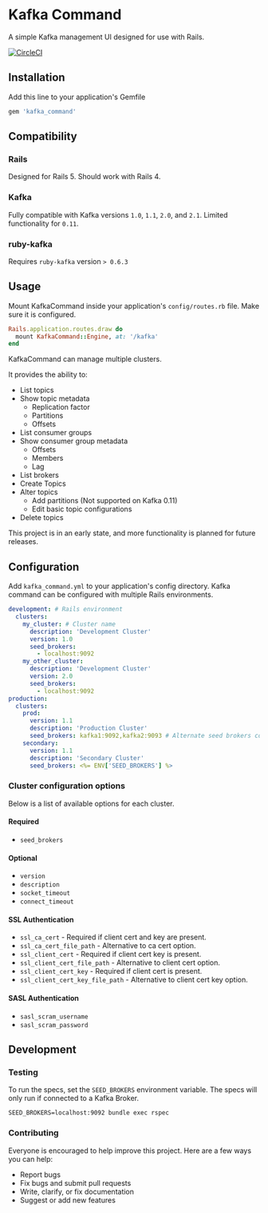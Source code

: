 # Kafka Command
A simple Kafka management UI designed for use with Rails.

[![CircleCI](https://circleci.com/gh/jasondoc3/kafka_command.svg?style=svg&circle-token=b30f42578f9568fefa4f28f6d8ecb590feed4ac2)](https://circleci.com/gh/jasondoc3/kafka_command)

## Installation

Add this line to your application's Gemfile

```rb
gem 'kafka_command'
```

## Compatibility

### Rails

Designed for Rails 5. Should work with Rails 4.

### Kafka

Fully compatible with Kafka versions `1.0`, `1.1`, `2.0`, and `2.1`. Limited functionality for `0.11`.

### ruby-kafka

Requires `ruby-kafka` version `> 0.6.3`

## Usage

Mount KafkaCommand inside your application's `config/routes.rb` file. Make sure it is configured.

```rb
Rails.application.routes.draw do
  mount KafkaCommand::Engine, at: '/kafka'
end
```

KafkaCommand can manage multiple clusters.

It provides the ability to:

* List topics
* Show topic metadata
  * Replication factor
  * Partitions
  * Offsets
* List consumer groups
* Show consumer group metadata
  * Offsets
  * Members
  * Lag
* List brokers
* Create Topics
* Alter topics
  * Add partitions (Not supported on Kafka 0.11)
  * Edit basic topic configurations
* Delete topics

This project is in an early state, and more functionality is planned for future releases.


## Configuration
Add `kafka_command.yml` to your application's config directory. Kafka command can be configured with multiple Rails environments.

```yaml
development: # Rails environment
  clusters:
    my_cluster: # Cluster name
      description: 'Development Cluster'
      version: 1.0
      seed_brokers:
        - localhost:9092
    my_other_cluster:
      description: 'Development Cluster'
      version: 2.0
      seed_brokers:
        - localhost:9092
production:
  clusters:
    prod:
      version: 1.1
      description: 'Production Cluster'
      seed_brokers: kafka1:9092,kafka2:9093 # Alternate seed brokers configuration
    secondary:
      version: 1.1
      description: 'Secondary Cluster'
      seed_brokers: <%= ENV['SEED_BROKERS'] %>
```

### Cluster configuration options

Below is a list of available options for each cluster.

#### Required

* `seed_brokers`

#### Optional
* `version`
* `description`
* `socket_timeout`
* `connect_timeout`

#### SSL Authentication
* `ssl_ca_cert` - Required if client cert and key are present.
* `ssl_ca_cert_file_path` - Alternative to ca cert option.
* `ssl_client_cert` - Required if client cert key is present.
* `ssl_client_cert_file_path` - Alternative to client cert option.
* `ssl_client_cert_key` - Required if client cert is present.
* `ssl_client_cert_key_file_path` - Alternative to client cert key option.

#### SASL Authentication
* `sasl_scram_username`
* `sasl_scram_password`

## Development

### Testing
To run the specs, set the `SEED_BROKERS` environment variable. The specs will only run if connected to a Kafka Broker.

```
SEED_BROKERS=localhost:9092 bundle exec rspec
```

### Contributing
Everyone is encouraged to help improve this project. Here are a few ways you can help:

- Report bugs
- Fix bugs and submit pull requests
- Write, clarify, or fix documentation
- Suggest or add new features
